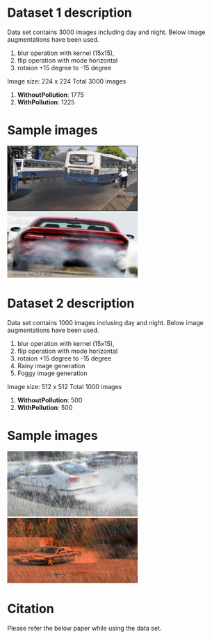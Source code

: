 # Dataset 1 description
Data set contains 3000 images including day and night.
Below image augmentations have been used.
1. blur operation with kernel (15x15), 
2. flip operation with mode horizontal
3. rotaion  +15 degree to -15 degree

Image size: 224 x 224
Total 3000 images
1. **WithoutPollution**: 	1775 
2. **WithPollution**: 	    1225

# Sample images
<img width="300" height="150" src="samples/sample_1_1.jpg"/> <img width="300" height="150" src="samples/sample_1_2.jpg"/>

# Dataset 2 description
Data set contains 1000 images inclusing day and night.
Below image augmentations have been used.
1. blur operation with kernel (15x15), 
2. flip operation with mode horizontal
3. rotaion  +15 degree to -15 degree
4. Rainy image generation
5. Foggy image generation

Image size: 512 x 512
Total 1000 images
1. **WithoutPollution**: 	500 
2. **WithPollution**: 	    500
	
	
# Sample images
<img width="300" height="150" src="samples/sample_2_1.png"/> <img width="300" height="150" src="samples/sample_2_2.png"/>
	
	
# Citation
Please refer the below paper while using the data set.

